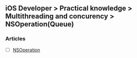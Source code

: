 ## iOS Developer > Practical knowledge > Multithreading and concurency > NSOperation(Queue)

### Articles
- [ ] [NSOperation](http://nshipster.com/nsoperation/)



